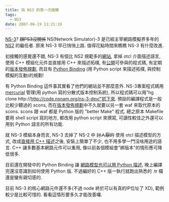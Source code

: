```yaml
---
title: 與 NS3 的第一次接觸
tags:
  - NS3
date: 2007-06-19 13:21:19
---
```


[NS-3](http://www.nsnam.org/)? ~~跟PS3沒關係~~ NS(Network Simulator)-3 是已經主宰網路模擬界多年的 [NS2](http://www.isi.edu/nsnam/ns/) 的繼任者. 原來 NS-3 早已悄悄上路. 值得花點時間來瞧瞧 NS-3 有什麼改進.

初接觸的感覺還不錯, NS-3 有個比 NS2 規範多的[網站](http://www.nsnam.org/), 拿掉 otcl 介面描述語言, 使用 C++ 模組化元件並直接用 C++ 來描述拓樸, 有[公開](http://code.nsnam.org/)可參與的程式碼, 有定期的[版本發佈規劃](http://www.nsnam.org/wiki/index.php/Roadmap), 而且有 [Python Binding](http://code.nsnam.org/gjc/ns-3-pybindgen/) (用 Python script 來描述拓樸, 與控制模擬的互動)的規劃!

有 Python Binding 這件事其實看了他們的網站並不那麼意外.
NS-3專案程式碼用 [mercurial](http://www.selenic.com/mercurial/) 管理(用 python 寫的分散式版本控制系統), 所以程式碼可以用"hg clone http://http://code.nsnam.org/ns-3-dev/"抓下來. 預設的編譯程式是一般比較少聽過的 scons, 而在[版本發佈規劃](http://www.nsnam.org/wiki/index.php/Roadmap)中不久就要以另一套 waf 來取代原本的 scons.  scons 跟 waf 都是 Python 版的 "better Make" 程式.
總之原本 Makefile 要用 shell script 寫的地方, 都改用 python script 來撰寫, 可讀性較佳之外還可以用到 Python 語言的所有功能.

就 NS-3 模組本身而言, NS-3 去掉了 NS-2 中 ~~討人厭的~~ 使用 otcl 描述模型的方式, 改成[直接用 C++ 描述](http://code.nsnam.org/gjc/ns-3-pybindgen/file/1690717820e3/examples/simple-p2p.cc)之後, 安裝上簡單了不少, 也不用多學一門沒啥用途的語言. C++ 讓多數基本網路元件可以重用, 像以前各個模組會"綁版本"的情形應可降低很多.

目前還在開發中的 Python Binding 讓 [網路模型也可以用 Python 描述](http://code.nsnam.org/gjc/ns-3-pybindgen/file/1690717820e3/examples/simple-p2p.py), 晚上編譯完還沒意識到如何使用 Python 版.  不過編好的 C++ 版一執行就跑出熟悉的 .tr 檔還是蠻有親切感的.

目前 NS-3 的核心網路元件還不多(不過 node 終於可以有真的IP位址了 XD), 範例較少是比較可惜的. 看看這情形要多久才能改善囉.

